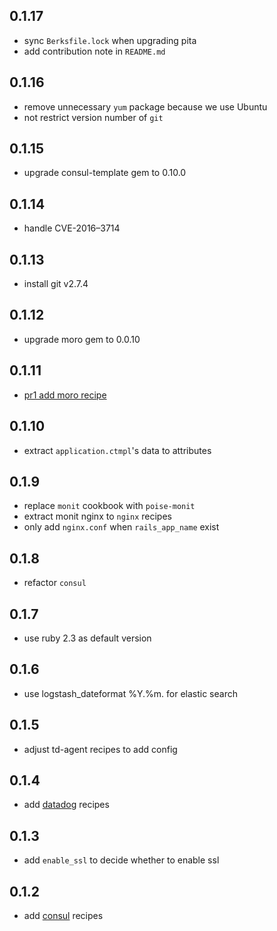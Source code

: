 ## 0.1.17

* sync `Berksfile.lock` when upgrading pita
* add contribution note in `README.md`

## 0.1.16

* remove unnecessary `yum` package because we use Ubuntu
* not restrict version number of `git`

## 0.1.15

* upgrade consul-template gem to 0.10.0

## 0.1.14

* handle CVE-2016–3714

## 0.1.13

* install git v2.7.4

## 0.1.12

* upgrade moro gem to 0.0.10

## 0.1.11

* [pr1 add moro recipe](https://github.com/sudo-recruit/pita/pull/1)

## 0.1.10

* extract `application.ctmpl`'s data to attributes

## 0.1.9

* replace `monit` cookbook with `poise-monit`
* extract monit nginx to `nginx` recipes
* only add `nginx.conf` when `rails_app_name` exist

## 0.1.8

* refactor `consul`

## 0.1.7

* use ruby 2.3 as default version

## 0.1.6

* use logstash_dateformat %Y.%m. for elastic search

## 0.1.5

* adjust td-agent recipes to add config

## 0.1.4

* add [datadog](https://github.com/DataDog/chef-datadog) recipes

## 0.1.3

* add `enable_ssl` to decide whether to enable ssl

## 0.1.2

* add [consul](https://www.consul.io/) recipes
